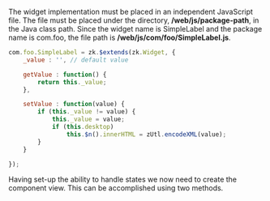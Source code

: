 The widget implementation must be placed in an independent JavaScript
file. The file must be placed under the directory,
**/web/js/package-path**, in the Java class path. Since the widget name
is SimpleLabel and the package name is com.foo, the file path is
**/web/js/com/foo/SimpleLabel.js**.

``` javascript
com.foo.SimpleLabel = zk.$extends(zk.Widget, {
    _value : '', // default value

    getValue : function() {
        return this._value;
    },

    setValue : function(value) {
        if (this._value != value) {
            this._value = value;
            if (this.desktop)
                this.$n().innerHTML = zUtl.encodeXML(value);
        }
    }

});
```

Having set-up the ability to handle states we now need to create the
component view. This can be accomplished using two methods.
